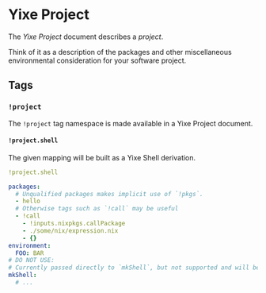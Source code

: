 Yixe Project
============

The *Yixe Project* document describes a *project*.

Think of it as a description of the packages and other miscellaneous environmental consideration for your software project.


Tags
----

### `!project`

The `!project` tag namespace is made available in a Yixe Project document.

#### `!project.shell`

The given mapping will be built as a Yixe Shell derivation.

```yaml
!project.shell

packages:
  # Unqualified packages makes implicit use of `!pkgs`.
  - hello
  # Otherwise tags such as `!call` may be useful
  - !call
    - !inputs.nixpkgs.callPackage
    - ./some/nix/expression.nix
    - {}
environment:
  FOO: BAR
# DO NOT USE:
# Currently passed directly to `mkShell`, but not supported and will be removed.
mkShell:
  # ...
```
